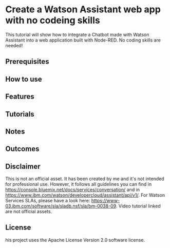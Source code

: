 # Create a Watson Assistant web app with no codeing skills

This tutorial will show how to integrate a Chatbot made with Watson Assistant into a web application built with Node-RED. No coding skills are needed!

## Prerequisites

## How to use

## Features

## Tutorials

## Notes

## Outcomes

## Disclaimer

This is not an official asset. It has been created by me and it's not intended for professional use. However, it follows all guidelines you can find in https://console.bluemix.net/docs/services/conversation/ and in https://www.ibm.com/watson/developercloud/assistant/api/v1/. For Watson Services SLAs, please have a look here: https://www-03.ibm.com/software/sla/sladb.nsf/sla/bm-0038-09. Video tutorial linked are not official assets.

## License

his project uses the Apache License Version 2.0 software license.
